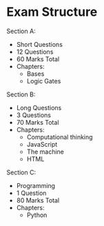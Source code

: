 # Exam Structure

Section A:

- Short Questions
- 12 Questions
- 60 Marks Total
- Chapters:
    - Bases
    - Logic Gates

Section B:

- Long Questions
- 3 Questions
- 70 Marks Total
- Chapters:
    - Computational thinking
    - JavaScript
    - The machine
    - HTML

Section C:

- Programming
- 1 Question
- 80 Marks Total
- Chapters:
    - Python